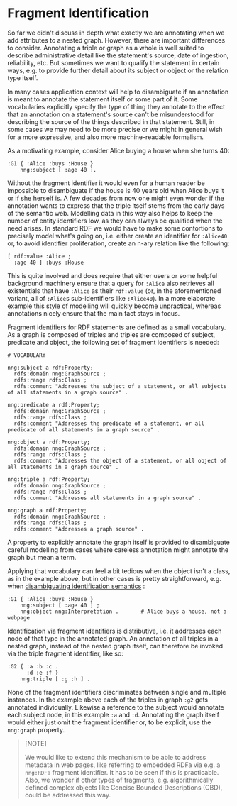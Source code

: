 # Fragment Identification

So far we didn't discuss in depth what exactly we are annotating when we add attributes to a nested graph. However, there are important differences to consider.
Annotating a triple or graph as a whole is well suited to describe administrative detail like the statement's source, date of ingestion, reliability, etc.
But sometimes we want to qualify the statement in certain ways, e.g. to provide further detail about its subject or object or the relation type itself.

In many cases application context will help to disambiguate if an annotation is meant to annotate the statement itself or some part of it. Some vocabularies explicitly specify the type of thing they annotate to the effect that an annotation on a statement's source can't be misunderstood for describing the source of the things described in that statement.
Still, in some cases we may need to be more precise or we might in general wish for a more expressive, and also more machine-readable formalism.

As a motivating example, consider Alice buying a house when she turns 40:

```turtle
:G1 { :Alice :buys :House }
    nng:subject [ :age 40 ].
```

Without the fragment identifier it would even for a human reader be impossible to disambiguate if the house is 40 years old when Alice buys it or if she herself is. A few decades from now one might even wonder if the annotation wants to express that the triple itself stems from the early days of the semantic web.
Modelling data in this way also helps to keep the number of entity identifiers low, as they can always be qualified when the need arises. In standard RDF we would have to make some contortions to precisely model what's going on, i.e. either create an identifier for `:Alice40` or, to avoid identifier proliferation, create an n-ary relation like the following:

```turtle
[ rdf:value :Alice ;
  :age 40 ] :buys :House
```

This is quite involved and does require that either users or some helpful background machinery ensure that a query for `:Alice` also retrieves all existentials that have `:Alice` as their `rdf:value` (or, in the aforementioned variant, all of `:Alice`s sub-identifiers like `:Alice40`). In a more elaborate example this style of modelling will quickly become unpractical, whereas annotations nicely ensure that the main fact stays in focus.

Fragment identifiers for RDF statements are defined as a small vocabulary. As a graph is composed of triples and triples are composed of subject, predicate and object, the following set of fragment identifiers is needed:

```turtle
# VOCABULARY

nng:subject a rdf:Property;
  rdfs:domain nng:GraphSource ;
  rdfs:range rdfs:Class ;
  rdfs:comment "Addresses the subject of a statement, or all subjects of all statements in a graph source" .

nng:predicate a rdf:Property;
  rdfs:domain nng:GraphSource ;
  rdfs:range rdfs:Class ;
  rdfs:comment "Addresses the predicate of a statement, or all predicate of all statements in a graph source" .

nng:object a rdf:Property;
  rdfs:domain nng:GraphSource ;
  rdfs:range rdfs:Class ;
  rdfs:comment "Addresses the object of a statement, or all object of all statements in a graph source" .

nng:triple a rdf:Property;
  rdfs:domain nng:GraphSource ;
  rdfs:range rdfs:Class ;
  rdfs:comment "Addresses all statements in a graph source" .

nng:graph a rdf:Property;
  rdfs:domain nng:GraphSource ;
  rdfs:range rdfs:Class ;
  rdfs:comment "Addresses a graph source" .
```

A property to explicitly annotate the graph itself is provided to disambiguate careful modelling from cases where careless annotation might annotate the graph but mean a term.

Applying that vocabulary can feel a bit tedious when the object isn't a class, as in the example above, but in other cases is pretty straightforward, e.g. when [disambiguating identification semantics](identification.md) :

```turtle
:G1 { :Alice :buys :House }
    nng:subject [ :age 40 ] ;
    nng:object nng:Interpretation .       # Alice buys a house, not a webpage
```

<!--
To ease the pain, we define some syntactic sugar:
- `:someIRI?s` to refer to the subject
- `:someIRI?p` to refer to the predicate
- `:someIRI?o` to refer to the object
- `:someIRI?t` to refer to the triple
- `:someIRI?g` to refer to the graph

For example:
```
:g1{ :a :b :c } 
:g1?s :d :e .
```
annotates the subject `:a` in `:g1` alone. 

Annotating multiple fragments is possible in the same way:
```
:g1 { :a :b :c } 
:g1?s :d :e .
:g1?o :d :f .
```
-->

Identification via fragment identifiers is distributive, i.e. it addresses each node of that type in the annotated graph. An annotation of all triples in a nested graph, instead of the nested graph itself, can therefore be invoked via the triple fragment identifier, like so:

```turtle
:G2 { :a :b :c . 
      :d :e :f }
    nng:triple [ :g :h ] .
```
None of the fragment identifiers discriminates between single and multiple instances. In the example above each of the triples in graph `:g2` gets annotated individually. Likewise a reference to the subject would annotate each subject node, in this example `:a` and `:d`. 
Annotating the graph itself would either just omit the fragment identifier or, to be explicit, use the `nng:graph` property.


> [NOTE] 
>
> We would like to extend this mechanism to be able to address metadata in web pages, like referring to embedded RDFa via e.g. a `nng:RDFa` fragment identifier. It has to be seen if this is practicable.
> Also, we wonder if other types of fragments, e.g. algorithmically defined complex objects like Concise Bounded Descriptions (CBD), could be addressed this way.